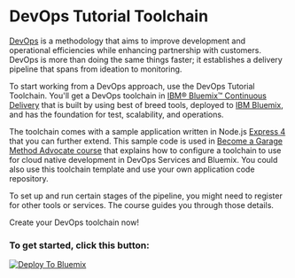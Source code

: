 # DevOps Tutorial Toolchain

[DevOps](https://en.wikipedia.org/wiki/DevOps) is a methodology that aims to improve development and operational efficiencies while enhancing partnership with customers. DevOps is more than doing the same things faster; it establishes a delivery pipeline that spans from ideation to monitoring.  

To start working from a DevOps approach, use the DevOps Tutorial Toolchain. You'll get a DevOps toolchain in [IBM&reg; Bluemix&trade; Continuous Delivery](https://console.bluemix.net/devops) that is built by using best of breed tools, deployed to [IBM Bluemix](https://bluemix.net), and has the foundation for test, scalability, and operations.

The toolchain comes with a sample application written in Node.js [Express 4](http://expressjs.com/) that you can further extend. This sample code is used in [Become a Garage Method Advocate course](https://www.ibm.com/devops/method/content/course/gm_advocate/0) that explains how to configure a toolchain to use for cloud native development in DevOps Services and Bluemix. You could also use this toolchain template and use your own application code repository.

To set up and run certain stages of the pipeline, you might need to register for other tools or services. The course guides you through those details.

Create your DevOps toolchain now!

### To get started, click this button:
[![Deploy To Bluemix](https://console.bluemix.net/devops/graphics/create_toolchain_button.png)](https://console.bluemix.net/devops/setup/deploy/)
